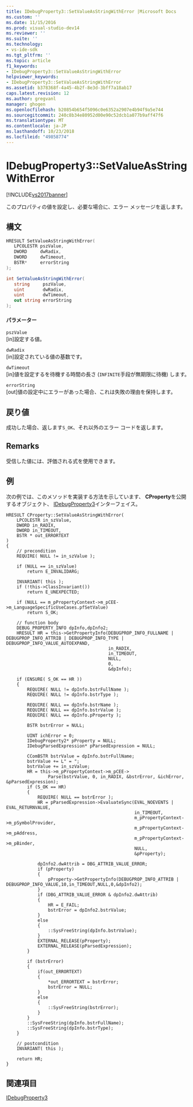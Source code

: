 ```yaml
---
title: IDebugProperty3::SetValueAsStringWithError |Microsoft Docs
ms.custom: ''
ms.date: 11/15/2016
ms.prod: visual-studio-dev14
ms.reviewer: ''
ms.suite: ''
ms.technology:
- vs-ide-sdk
ms.tgt_pltfrm: ''
ms.topic: article
f1_keywords:
- IDebugProperty3::SetValueAsStringWithError
helpviewer_keywords:
- IDebugProperty3::SetValueAsStringWithError
ms.assetid: b378368f-4a45-4b2f-8e3d-3bff7a18ab17
caps.latest.revision: 12
ms.author: gregvanl
manager: ghogen
ms.openlocfilehash: b20854b654f5096c0e6352a2907e4b94f9a5e744
ms.sourcegitcommit: 240c8b34e80952d00e90c52dcb1a077b9aff47f6
ms.translationtype: MT
ms.contentlocale: ja-JP
ms.lasthandoff: 10/23/2018
ms.locfileid: "49858774"
---
```

# <a name="idebugproperty3setvalueasstringwitherror"></a>IDebugProperty3::SetValueAsStringWithError
[!INCLUDE[vs2017banner](../../../includes/vs2017banner.md)]

このプロパティの値を設定し、必要な場合に、エラー メッセージを返します。  
  
## <a name="syntax"></a>構文  
  
```cpp  
HRESULT SetValueAsStringWithError(  
   LPCOLESTR pszValue,  
   DWORD     dwRadix,  
   DWORD     dwTimeout,  
   BSTR*     errorString  
);  
```  
  
```csharp  
int SetValueAsStringWithError(  
   string     pszValue,  
   uint       dwRadix,  
   uint       dwTimeout,  
   out string errorString  
);  
```  
  
#### <a name="parameters"></a>パラメーター  
 `pszValue`  
 [in]設定する値。  
  
 `dwRadix`  
 [in]設定されている値の基数です。  
  
 `dwTimeout`  
 [in]値を設定するを待機する時間の長さ (`INFINITE`手段が無期限に待機) します。  
  
 `errorString`  
 [out]値の設定中にエラーがあった場合、これは失敗の理由を保持します。  
  
## <a name="return-value"></a>戻り値  
 成功した場合、返します`S_OK`、それ以外のエラー コードを返します。  
  
## <a name="remarks"></a>Remarks  
 受信した値には、評価される式を使用できます。  
  
## <a name="example"></a>例  
 次の例では、このメソッドを実装する方法を示しています、 **CProperty**を公開するオブジェクト、 [IDebugProperty3](../../../extensibility/debugger/reference/idebugproperty3.md)インターフェイス。  
  
```cpp#  
HRESULT CProperty::SetValueAsStringWithError(   
    LPCOLESTR in_szValue,  
    DWORD in_RADIX,  
    DWORD in_TIMEOUT,   
    BSTR * out_ERRORTEXT  
)  
{  
    // precondition  
    REQUIRE( NULL != in_szValue );  
  
    if (NULL == in_szValue)  
        return E_INVALIDARG;  
  
    INVARIANT( this );  
    if (!this->ClassInvariant())  
        return E_UNEXPECTED;  
  
    if (NULL == m_pPropertyContext->m_pCEE->m_LanguageSpecificUseCases.pfSetValue)  
        return S_OK;  
  
    // function body  
    DEBUG_PROPERTY_INFO dpInfo,dpInfo2;  
    HRESULT HR = this->GetPropertyInfo(DEBUGPROP_INFO_FULLNAME | DEBUGPROP_INFO_ATTRIB | DEBUGPROP_INFO_TYPE | DEBUGPROP_INFO_VALUE_AUTOEXPAND,  
                                       in_RADIX,  
                                       in_TIMEOUT,  
                                       NULL,  
                                       0,  
                                       &dpInfo);  
  
    if (ENSURE( S_OK == HR ))  
    {  
        REQUIRE( NULL != dpInfo.bstrFullName );  
        REQUIRE( NULL != dpInfo.bstrType );  
  
        REQUIRE( NULL == dpInfo.bstrName );  
        REQUIRE( NULL == dpInfo.bstrValue );  
        REQUIRE( NULL == dpInfo.pProperty );  
  
        BSTR bstrError = NULL;  
  
        UINT ichError = 0;  
        IDebugProperty2* pProperty = NULL;  
        IDebugParsedExpression* pParsedExpression = NULL;  
  
        CComBSTR bstrValue = dpInfo.bstrFullName;  
        bstrValue += L" = ";  
        bstrValue += in_szValue;  
        HR = this->m_pPropertyContext->m_pCEE->  
                Parse(bstrValue, 0, in_RADIX, &bstrError, &ichError, &pParsedExpression);  
        if (S_OK == HR)  
        {  
            REQUIRE( NULL == bstrError );  
            HR = pParsedExpression->EvaluateSync(EVAL_NOEVENTS | EVAL_RETURNVALUE,  
                                                 in_TIMEOUT,  
                                                 m_pPropertyContext->m_pSymbolProvider,  
                                                 m_pPropertyContext->m_pAddress,  
                                                 m_pPropertyContext->m_pBinder,  
                                                 NULL,  
                                                 &pProperty);  
  
            dpInfo2.dwAttrib = DBG_ATTRIB_VALUE_ERROR;  
            if (pProperty)  
            {  
                pProperty->GetPropertyInfo(DEBUGPROP_INFO_ATTRIB | DEBUGPROP_INFO_VALUE,10,in_TIMEOUT,NULL,0,&dpInfo2);  
            }  
            if (DBG_ATTRIB_VALUE_ERROR & dpInfo2.dwAttrib)  
            {  
                HR = E_FAIL;  
                bstrError = dpInfo2.bstrValue;  
            }  
            else  
            {  
                ::SysFreeString(dpInfo.bstrValue);  
            }  
            EXTERNAL_RELEASE(pProperty);  
            EXTERNAL_RELEASE(pParsedExpression);          
        }  
  
        if (bstrError)  
        {  
            if(out_ERRORTEXT)  
            {  
                *out_ERRORTEXT = bstrError;  
                bstrError = NULL;  
            }  
            else  
            {  
                ::SysFreeString(bstrError);  
            }  
        }  
        ::SysFreeString(dpInfo.bstrFullName);  
        ::SysFreeString(dpInfo.bstrType);  
    }  
  
    // postcondition  
    INVARIANT( this );  
  
    return HR;  
}  
```  
  
## <a name="see-also"></a>関連項目  
 [IDebugProperty3](../../../extensibility/debugger/reference/idebugproperty3.md)

